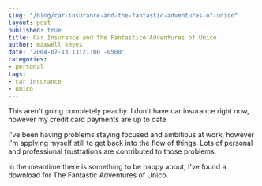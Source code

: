 ```yaml
---
slug: "/blog/car-insurance-and-the-fantastic-adventures-of-unico"
layout: post
published: true
title: Car Insurance and the Fantastico Adventures of Unico
author: maxwell keyes
date: '2004-07-13 13:21:00 -0500'
categories:
- personal
tags:
- car insurance
- unico
---
```


This aren't going completely peachy. I don't have car insurance right now,
however my credit card payments are up to date.

I've been having problems staying focused and ambitious at work, however I'm
applying myself still to get back into the flow of things. Lots of personal and
professional frustrations are contributed to those problems.

In the meantime there is something to be happy about, I've found a download for
The Fantastic Adventures of Unico.
